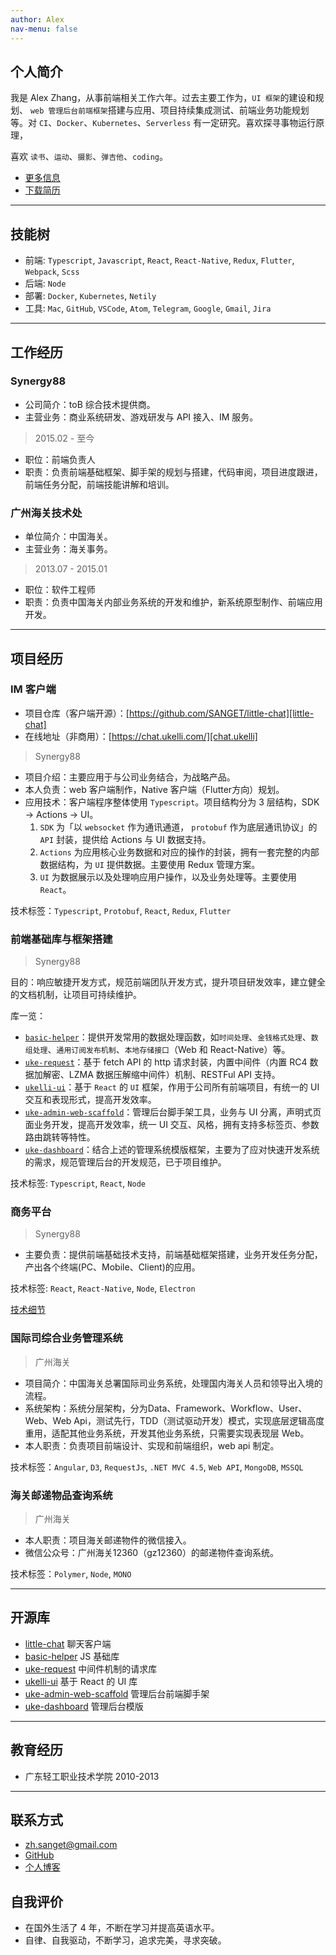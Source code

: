 ```yaml
---
author: Alex
nav-menu: false
---
```


<!-- <style>
  ul ul {
    margin-bottom: 0;
  }
  h1,h2,h3,h4,h5,h6 {
    margin: 1em 0;
  }
  /* a {
    color: #7fa0fc;
  } */
  .post-container {
    padding: 0 1em !important;
  }
  .artical {
    padding: 0.5em 0.5em !important;
  }
</style> -->

<!-- - [English version](/resume_en) -->

<!-- -------- -->

## 个人简介

我是 Alex Zhang，从事前端相关工作六年。过去主要工作为，`UI 框架`的建设和规划、 `web 管理后台前端框架`搭建与应用、项目持续集成测试、前端业务功能规划等。对 `CI`、`Docker`、`Kubernetes`、`Serverless` 有一定研究。喜欢探寻事物运行原理，

喜欢 `读书`、`运动`、`摄影`、`弹吉他`、`coding`。

- [更多信息](/about)
- [下载简历](/assets/other/resume.pdf)

--------

## 技能树

- 前端: `Typescript`, `Javascript`, `React`, `React-Native`, `Redux`, `Flutter`, `Webpack`, `Scss`
- 后端: `Node`
- 部署: `Docker`, `Kubernetes`, `Netily`
- 工具: `Mac`, `GitHub`, `VSCode`, `Atom`, `Telegram`, `Google`, `Gmail`, `Jira`

--------

## 工作经历

### Synergy88

- 公司简介：toB 综合技术提供商。
- 主营业务：商业系统研发、游戏研发与 API 接入、IM 服务。

> 2015.02 - 至今

- 职位：前端负责人
- 职责：负责前端基础框架、脚手架的规划与搭建，代码审阅，项目进度跟进，前端任务分配，前端技能讲解和培训。

### 广州海关技术处

- 单位简介：中国海关。
- 主营业务：海关事务。

> 2013.07 - 2015.01

- 职位：软件工程师
- 职责：负责中国海关内部业务系统的开发和维护，新系统原型制作、前端应用开发。

--------

## 项目经历

### IM 客户端

- 项目仓库（客户端开源）：[https://github.com/SANGET/little-chat][little-chat]
- 在线地址（非商用）：[https://chat.ukelli.com/][chat.ukelli]

> Synergy88

- 项目介绍：主要应用于与公司业务结合，为战略产品。
- 本人负责：web 客户端制作，Native 客户端（Flutter方向）规划。
- 应用技术：客户端程序整体使用 `Typescript`。项目结构分为 3 层结构，SDK -> Actions -> UI。
  1. `SDK` 为「以 `websocket` 作为通讯通道， `protobuf` 作为底层通讯协议」的 `API` 封装，提供给 Actions 与 UI 数据支持。
  2. `Actions` 为应用核心业务数据和对应的操作的封装，拥有一套完整的内部数据结构，为 `UI` 提供数据。主要使用 Redux 管理方案。
  3. `UI` 为数据展示以及处理响应用户操作，以及业务处理等。主要使用 `React`。

技术标签：`Typescript`, `Protobuf`, `React`, `Redux`, `Flutter`

### 前端基础库与框架搭建

> Synergy88

目的：响应敏捷开发方式，规范前端团队开发方式，提升项目研发效率，建立健全的文档机制，让项目可持续维护。

库一览：

- [`basic-helper`][basic-helper]：提供开发常用的数据处理函数，如`时间处理`、`金钱格式处理`、`数组处理`、`通用订阅发布机制`、`本地存储接口`（Web 和 React-Native）等。
- [`uke-request`][uke-request]：基于 fetch API 的 http 请求封装，内置中间件（内置 RC4 数据加解密、LZMA 数据压解缩中间件）机制、RESTFul API 支持。
- [`ukelli-ui`][ukelli-ui]：基于 `React` 的 `UI` 框架，作用于公司所有前端项目，有统一的 UI 交互和表现形式，提高开发效率。
- [`uke-admin-web-scaffold`][uke-admin-web-scaffold]：管理后台脚手架工具，业务与 UI 分离，声明式页面业务开发，提高开发效率，统一 UI 交互、风格，拥有支持多标签页、参数路由跳转等特性。
- [`uke-dashboard`][uke-admin-seed]：结合上述的管理系统模版框架，主要为了应对快速开发系统的需求，规范管理后台的开发规范，已于项目维护。

技术标签: `Typescript`, `React`, `Node`

### 商务平台

> Synergy88

- 主要负责：提供前端基础技术支持，前端基础框架搭建，业务开发任务分配，产出各个终端(PC、Mobile、Client)的应用。

技术标签: `React`, `React-Native`, `Node`, `Electron`

[技术细节](/uke-libs)

### 国际司综合业务管理系统

> 广州海关

- 项目简介：中国海关总署国际司业务系统，处理国内海关人员和领导出入境的流程。
- 系统架构：系统分层架构，分为Data、Framework、Workflow、User、Web、Web Api，测试先行，TDD（测试驱动开发）模式，实现底层逻辑高度重用，适配其他业务系统，开发其他业务系统，只需要实现表现层 Web。
- 本人职责：负责项目前端设计、实现和前端组织，web api 制定。

技术标签：`Angular`, `D3`, `RequestJs`, `.NET MVC 4.5`, `Web API`, `MongoDB`, `MSSQL`

### 海关邮递物品查询系统

> 广州海关

- 本人职责：项目海关邮递物件的微信接入。
- 微信公众号：广州海关12360（gz12360）的邮递物件查询系统。

技术标签：`Polymer`, `Node`, `MONO`

--------

## 开源库

- [little-chat](https://chat.ukelli.com/) 聊天客户端
- [basic-helper](https://basic.ukelli.com/) JS 基础库
- [uke-request](https://request.ukelli.com/) 中间件机制的请求库
- [ukelli-ui](https://ui.ukelli.com/) 基于 React 的 UI 库
- [uke-admin-web-scaffold](https://scaffold.ukelli.com/) 管理后台前端脚手架
- [uke-dashboard](https://admin.ukelli.com/) 管理后台模版

--------

## 教育经历

- 广东轻工职业技术学院 2010-2013

--------

## 联系方式

- <a href="mailto:zh.sanget@gmail.com" target="_top">zh.sanget@gmail.com</a>
- <a href="https://github.com/SANGET" target="_blank">GitHub</a>
- [个人博客](https://ukelli.com/)

## 自我评价

- 在国外生活了 4 年，不断在学习并提高英语水平。
- 自律、自我驱动，不断学习，追求完美，寻求突破。

[uke-request]: https://github.com/SANGET/uke-request
[basic-helper]: https://github.com/SANGET/basic-helper
[ukelli-ui]: https://github.com/ukelli/ukelli-ui
[uke-admin-web-scaffold]: https://github.com/SANGET/uke-admin-web-scaffold
[uke-admin-seed]: https://github.com/SANGET/uke-admin-seed
[little-chat]: https://github.com/SANGET/little-chat
[chat.ukelli]: https://chat.ukelli.com/
